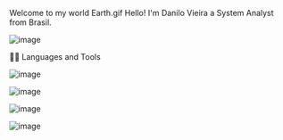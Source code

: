 Welcome to my world Earth.gif
Hello! I'm Danilo Vieira a System Analyst from Brasil.

![image](https://camo.githubusercontent.com/1c599fd918f649ead173975ee0cb6ce72c47d2765e2813f608f7282a74407e26/68747470733a2f2f6d656469612e67697068792e636f6d2f6d656469612f38333648694a633770677a7938694e58436e2f67697068792e676966)


👨‍💻 Languages and Tools

![image](https://user-images.githubusercontent.com/32517409/173066126-fc3780db-0d99-4489-aaba-743fe9d14faf.png)

![image](https://user-images.githubusercontent.com/32517409/173066162-85b1dc22-d62d-416e-ac40-4cd54c392afb.png)

![image](https://user-images.githubusercontent.com/32517409/173066270-751468fd-d9d6-4355-b8e8-5ffc3fbf7f62.png)

![image](https://camo.githubusercontent.com/c85c704bb2fab6d36cb9ab94fd8b92ad695689fded4d1a3c40c6334516c7ae87/68747470733a2f2f696d672e736869656c64732e696f2f62616467652f2d446f636b65722d626c61636b3f7374796c653d666c6174266c6f676f3d646f636b6572266c696e6b3d68747470733a2f2f6769746875622e636f6d2f42526468616e616e69)
